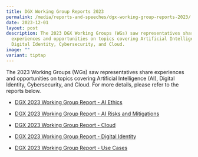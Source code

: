 ```yaml
---
title: DGX Working Group Reports 2023
permalink: /media/reports-and-speeches/dgx-working-group-reports-2023/
date: 2023-12-01
layout: post
description: The 2023 DGX Working Groups (WGs) saw representatives share
  experiences and opportunities on topics covering Artificial Intelligence (AI),
  Digital Identity, Cybersecurity, and Cloud.
image: ""
variant: tiptap
---
```

<p>The 2023 Working Groups (WGs) saw representatives share experiences and
opportunities on topics covering Artificial Intelligence (AI), Digital
Identity, Cybersecurity, and Cloud. For more details, please refer to the
reports below.</p>
<ul data-tight="true" class="tight">
<li>
<p><a href="/files/media/Reports/DGX_2023_Working_Group_Report___AI_Ethics.pdf" rel="noopener nofollow" target="_blank">DGX 2023 Working Group Report - AI Ethics</a>
</p>
</li>
<li>
<p><a href="/files/media/Reports/DGX_2023_Working_Group_Report___Common_AI_Risks_and_Mitigations.pdf" rel="noopener nofollow" target="_blank">DGX 2023 Working Group Report - AI Risks and Mitigations</a>
</p>
</li>
<li>
<p><a href="/files/media/Reports/DGX_2023_Working_Group_Report___Cloud.pdf" rel="noopener nofollow" target="_blank">DGX 2023 Working Group Report - Cloud</a>
</p>
</li>
<li>
<p><a href="/files/media/Reports/DGX_2023_Working_Group_Report___Threats_and_Cybercrime_in_Digital_Identity.pdf" rel="noopener nofollow" target="_blank">DGX 2023 Working Group Report - Digital Identity</a>
</p>
</li>
<li>
<p><a href="/files/media/Reports/DGX_2023_Working_Group_Report___Use_Cases.pdf" rel="noopener nofollow" target="_blank">DGX 2023 Working Group Report - Use Cases</a>
</p>
</li>
</ul>
<p></p>